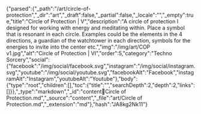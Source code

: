 {"parsed":{"_path":"/art/circle-of-protection","_dir":"art","_draft":false,"_partial":false,"_locale":"","_empty":true,"title":"Circle of Protection | V","description":"A circle of protection I designed for working with energy and meditating within. Place a symbol that is resonant in each circle. Examples could be the elements in the 4 directions, a guardian of the watchtower in each direction, symbols for the energies to invite into the center etc.","img":"/img/art/COP v1.jpg","alt":"Circle of Protection | VI","order":5,"category":"Techno Sorcery","social":{"facebook":"/img/social/facebook.svg","instagram":"/img/social/instagram.svg","youtube":"/img/social/youtube.svg","facebookAlt":"Facebook","instagramAlt":"Instagram","youtubeAlt":"Youtube"},"body":{"type":"root","children":[],"toc":{"title":"","searchDepth":2,"depth":2,"links":[]}},"_type":"markdown","_id":"content:art:Circle of Protection.md","_source":"content","_file":"art/Circle of Protection.md","_extension":"md"},"hash":"JA8kg2Nk11"}
